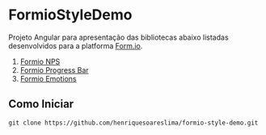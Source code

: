 # FormioStyleDemo

Projeto Angular para apresentação das bibliotecas abaixo listadas desenvolvidos para a platforma [Form.io](https://github.com/formio).

1) [Formio NPS](https://www.npmjs.com/package/formio-nps)
2) [Formio Progress Bar](https://www.npmjs.com/package/formio-progress-bar)
3) [Formio Emotions](https://www.npmjs.com/package/formio-emotions)

## Como Iniciar
```
git clone https://github.com/henriquesoareslima/formio-style-demo.git
```
